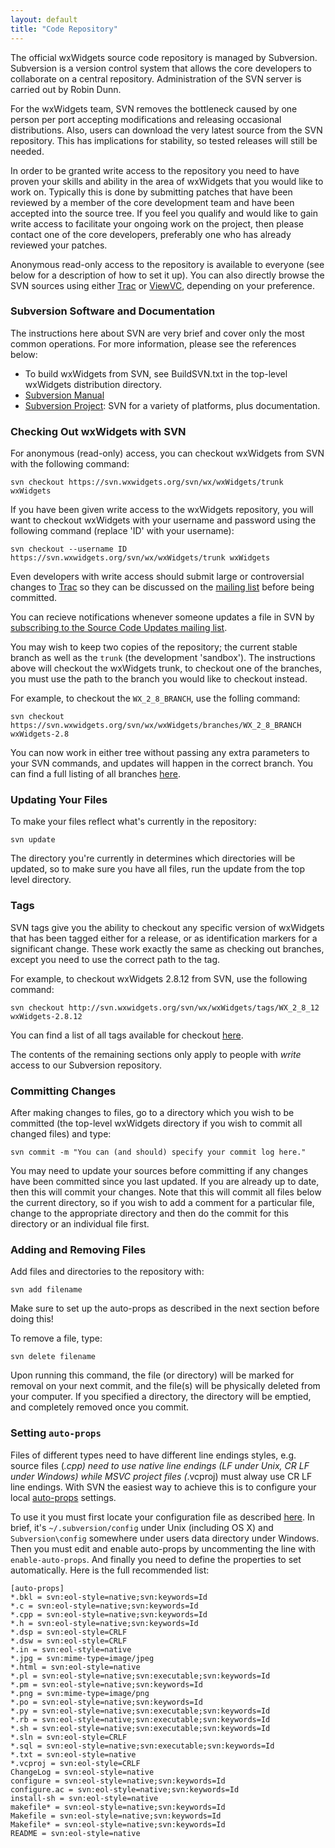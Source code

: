 ```yaml
---
layout: default
title: "Code Repository"
---
```


The official wxWidgets source code repository is managed by Subversion.
Subversion is a version control system that allows the core developers to
collaborate on a central repository. Administration of the SVN server is
carried out by Robin Dunn.

For the wxWidgets team, SVN removes the bottleneck caused by one person per
port accepting modifications and releasing occasional distributions. Also,
users can download the very latest source from the SVN repository. This has
implications for stability, so tested releases will still be needed.

In order to be granted write access to the repository you need to have
proven your skills and ability in the area of wxWidgets that you would
like to work on.  Typically this is done by submitting patches that have
been reviewed by a member of the core development team and have been
accepted into the source tree.  If you feel you qualify and would like to
gain write access to facilitate your ongoing work on the project, then please
contact one of the core developers, preferably one who has already reviewed
your patches.

Anonymous read-only access to the repository is available to everyone (see
below for a description of how to set it up). You can also directly browse the
SVN sources using either [Trac](http://trac.wxwidgets.org/browser) or
[ViewVC](http://svn.wxwidgets.org/viewvc/wx/), depending on your preference.


### Subversion Software and Documentation

The instructions here about SVN are very brief and cover only the most common
operations. For more information, please see the references below:

* To build wxWidgets from SVN, see BuildSVN.txt in the top-level wxWidgets
  distribution directory.
* [Subversion Manual](http://svnbook.red-bean.com/)
* [Subversion Project](http://subversion.apache.org/): SVN for a variety of
  platforms, plus documentation.


### Checking Out wxWidgets with SVN

For anonymous (read-only) access, you can checkout wxWidgets from SVN with
the following command:

    svn checkout https://svn.wxwidgets.org/svn/wx/wxWidgets/trunk wxWidgets

If you have been given write access to the wxWidgets repository, you will
want to checkout wxWidgets with your username and password using the following
command (replace 'ID' with your username):

    svn checkout --username ID https://svn.wxwidgets.org/svn/wx/wxWidgets/trunk wxWidgets

Even developers with write access should submit large or controversial changes
to [Trac](http://trac.wxwidgets.org) so they can be discussed on the
[mailing list](/support/mailing-lists/) before being committed.

You can recieve notifications whenever someone updates a file in SVN by
[subscribing to the Source Code Updates mailing list](/support/mailing-lists/).

You may wish to keep two copies of the repository; the current stable
branch as well as the `trunk` (the development 'sandbox'). The instructions
above will checkout the wxWidgets trunk, to checkout one of the branches, you
must use the path to the branch you would like to checkout instead.

For example, to checkout the `WX_2_8_BRANCH`, use the folling command:

    svn checkout https://svn.wxwidgets.org/svn/wx/wxWidgets/branches/WX_2_8_BRANCH wxWidgets-2.8

You can now work in either tree without passing any extra parameters to
your SVN commands, and updates will happen in the correct branch. You can find
a full listing of all branches [here](http://svn.wxwidgets.org/svn/wx/wxWidgets/branches/).


### Updating Your Files

To make your files reflect what's currently in the repository:

    svn update

The directory you're currently in determines which directories will be
updated, so to make sure you have all files, run the update from the top level
directory.


### Tags

SVN tags give you the ability to checkout any specific version of wxWidgets
that has been tagged either for a release, or as identification markers for a
significant change. These work exactly the same as checking out branches,
except you need to use the correct path to the tag.

For example, to checkout wxWidgets 2.8.12 from SVN, use the following command:

    svn checkout http://svn.wxwidgets.org/svn/wx/wxWidgets/tags/WX_2_8_12 wxWidgets-2.8.12

You can find a list of all tags available for checkout
[here](http://svn.wxwidgets.org/svn/wx/wxWidgets/tags/).

The contents of the remaining sections only apply to people with _write_
access to our Subversion repository.


### Committing Changes

After making changes to files, go to a directory which you wish to be committed
(the top-level wxWidgets directory if you wish to commit all changed files) and
type:

    svn commit -m "You can (and should) specify your commit log here."

You may need to update your sources before committing if any changes have been
committed since you last updated. If you are already up to date, then this will
commit your changes. Note that this will commit all files below the current
directory, so if you wish to add a comment for a particular file, change to the
appropriate directory and then do the commit for this directory or an
individual file first.


### Adding and Removing Files

Add files and directories to the repository with:

    svn add filename

Make sure to set up the auto-props as described in the next section before
doing this!

To remove a file, type:

    svn delete filename

Upon running this command, the file (or directory) will be marked for removal
on your next commit, and the file(s) will be physically deleted from your
computer. If you specified a directory, the directory will be emptied, and
completely removed once you commit.


### Setting `auto-props`

Files of different types need to have different line endings styles, e.g.
source files (*.cpp) need to use native line endings (LF under Unix, CR LF
under Windows) while MSVC project files (*.vcproj) must alway use CR LF line
endings. With SVN the easiest way to achieve this is to configure your local
[auto-props][props] settings.

[props]: http://svnbook.red-bean.com/en/1.7/svn.advanced.props.html#svn.advanced.props.auto

To use it you must first locate your configuration file as described
[here][conf]. In brief, it's `~/.subversion/config` under Unix (including OS X)
and `Subversion\config` somewhere under users data directory under Windows.
Then you must edit and enable auto-props by uncommenting the line with
`enable-auto-props`. And finally you need to define the properties to set
automatically. Here is the full recommended list:

    [auto-props]
    *.bkl = svn:eol-style=native;svn:keywords=Id
    *.c = svn:eol-style=native;svn:keywords=Id
    *.cpp = svn:eol-style=native;svn:keywords=Id
    *.h = svn:eol-style=native;svn:keywords=Id
    *.dsp = svn:eol-style=CRLF
    *.dsw = svn:eol-style=CRLF
    *.in = svn:eol-style=native
    *.jpg = svn:mime-type=image/jpeg
    *.html = svn:eol-style=native
    *.pl = svn:eol-style=native;svn:executable;svn:keywords=Id
    *.pm = svn:eol-style=native;svn:keywords=Id
    *.png = svn:mime-type=image/png
    *.po = svn:eol-style=native;svn:keywords=Id
    *.py = svn:eol-style=native;svn:executable;svn:keywords=Id
    *.rb = svn:eol-style=native;svn:executable;svn:keywords=Id
    *.sh = svn:eol-style=native;svn:executable;svn:keywords=Id
    *.sln = svn:eol-style=CRLF
    *.sql = svn:eol-style=native;svn:executable;svn:keywords=Id
    *.txt = svn:eol-style=native
    *.vcproj = svn:eol-style=CRLF
    ChangeLog = svn:eol-style=native
    configure = svn:eol-style=native;svn:keywords=Id
    configure.ac = svn:eol-style=native;svn:keywords=Id
    install-sh = svn:eol-style=native
    makefile* = svn:eol-style=native;svn:keywords=Id
    Makefile = svn:eol-style=native;svn:keywords=Id
    Makefile* = svn:eol-style=native;svn:keywords=Id
    README = svn:eol-style=native

[conf]: http://svnbook.red-bean.com/en/1.7/svn.advanced.confarea.html